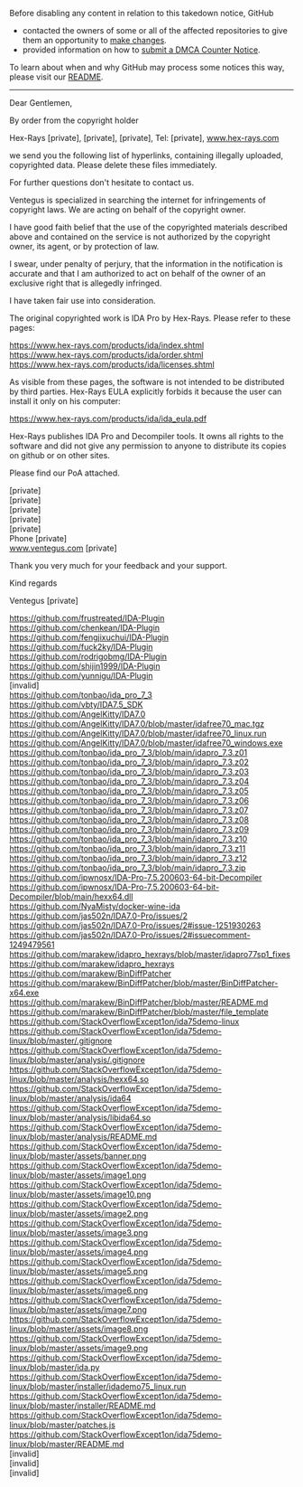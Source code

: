 Before disabling any content in relation to this takedown notice, GitHub
- contacted the owners of some or all of the affected repositories to give them an opportunity to [make changes](https://docs.github.com/en/github/site-policy/dmca-takedown-policy#a-how-does-this-actually-work).
- provided information on how to [submit a DMCA Counter Notice](https://docs.github.com/en/articles/guide-to-submitting-a-dmca-counter-notice).

To learn about when and why GitHub may process some notices this way, please visit our [README](https://github.com/github/dmca/blob/master/README.md#anatomy-of-a-takedown-notice).

---

Dear Gentlemen,

By order from the copyright holder

Hex-Rays [private], [private], [private], Tel: [private], www.hex-rays.com

we send you the following list of hyperlinks, containing illegally uploaded, copyrighted data. Please delete these files immediately.

For further questions don't hesitate to contact us.

Ventegus is specialized in searching the internet for infringements of copyright laws. We are acting on behalf of the copyright owner.

I have good faith belief that the use of the copyrighted materials described above and contained on the service is not authorized by the copyright owner, its agent, or by protection of law.

I swear, under penalty of perjury, that the information in the notification is accurate and that I am authorized to act on behalf of the owner of an exclusive right that is allegedly infringed.

I have taken fair use into consideration.
 
The original copyrighted work is IDA Pro by Hex-Rays. Please refer to these pages:

https://www.hex-rays.com/products/ida/index.shtml  
https://www.hex-rays.com/products/ida/order.shtml  
https://www.hex-rays.com/products/ida/licenses.shtml  

As visible from these pages, the software is not intended to be distributed by third parties. Hex-Rays EULA explicitly forbids it because the user can install it only on his computer:

https://www.hex-rays.com/products/ida/ida_eula.pdf

Hex-Rays publishes IDA Pro and Decompiler tools. It owns all rights to the software and did not give any permission to anyone to distribute its copies on github or on other sites.


Please find our PoA attached.


[private]  
[private]  
[private]  
[private]  
[private]  
Phone [private]  
www.ventegus.com
[private]  

Thank you very much for your feedback and your support.


Kind regards

Ventegus [private]


https://github.com/frustreated/IDA-Plugin  
https://github.com/chenkean/IDA-Plugin  
https://github.com/fengjixuchui/IDA-Plugin  
https://github.com/fuck2ky/IDA-Plugin  
https://github.com/rodrigobmg/IDA-Plugin  
https://github.com/shijin1999/IDA-Plugin  
https://github.com/yunnigu/IDA-Plugin  
[invalid]  
https://github.com/tonbao/ida_pro_7_3  
https://github.com/vbty/IDA7.5_SDK  
https://github.com/AngelKitty/IDA7.0  
https://github.com/AngelKitty/IDA7.0/blob/master/idafree70_mac.tgz  
https://github.com/AngelKitty/IDA7.0/blob/master/idafree70_linux.run  
https://github.com/AngelKitty/IDA7.0/blob/master/idafree70_windows.exe  
https://github.com/tonbao/ida_pro_7_3/blob/main/idapro_7.3.z01  
https://github.com/tonbao/ida_pro_7_3/blob/main/idapro_7.3.z02  
https://github.com/tonbao/ida_pro_7_3/blob/main/idapro_7.3.z03  
https://github.com/tonbao/ida_pro_7_3/blob/main/idapro_7.3.z04  
https://github.com/tonbao/ida_pro_7_3/blob/main/idapro_7.3.z05  
https://github.com/tonbao/ida_pro_7_3/blob/main/idapro_7.3.z06  
https://github.com/tonbao/ida_pro_7_3/blob/main/idapro_7.3.z07  
https://github.com/tonbao/ida_pro_7_3/blob/main/idapro_7.3.z08  
https://github.com/tonbao/ida_pro_7_3/blob/main/idapro_7.3.z09  
https://github.com/tonbao/ida_pro_7_3/blob/main/idapro_7.3.z10  
https://github.com/tonbao/ida_pro_7_3/blob/main/idapro_7.3.z11  
https://github.com/tonbao/ida_pro_7_3/blob/main/idapro_7.3.z12  
https://github.com/tonbao/ida_pro_7_3/blob/main/idapro_7.3.zip  
https://github.com/ipwnosx/IDA-Pro-7.5.200603-64-bit-Decompiler  
https://github.com/ipwnosx/IDA-Pro-7.5.200603-64-bit-Decompiler/blob/main/hexx64.dll  
https://github.com/NyaMisty/docker-wine-ida  
https://github.com/jas502n/IDA7.0-Pro/issues/2  
https://github.com/jas502n/IDA7.0-Pro/issues/2#issue-1251930263  
https://github.com/jas502n/IDA7.0-Pro/issues/2#issuecomment-1249479561  
https://github.com/marakew/idapro_hexrays/blob/master/idapro77sp1_fixes  
https://github.com/marakew/idapro_hexrays  
https://github.com/marakew/BinDiffPatcher  
https://github.com/marakew/BinDiffPatcher/blob/master/BinDiffPatcher-x64.exe  
https://github.com/marakew/BinDiffPatcher/blob/master/README.md  
https://github.com/marakew/BinDiffPatcher/blob/master/file_template  
https://github.com/StackOverflowExcept1on/ida75demo-linux  
https://github.com/StackOverflowExcept1on/ida75demo-linux/blob/master/.gitignore  
https://github.com/StackOverflowExcept1on/ida75demo-linux/blob/master/analysis/.gitignore  
https://github.com/StackOverflowExcept1on/ida75demo-linux/blob/master/analysis/hexx64.so  
https://github.com/StackOverflowExcept1on/ida75demo-linux/blob/master/analysis/ida64  
https://github.com/StackOverflowExcept1on/ida75demo-linux/blob/master/analysis/libida64.so  
https://github.com/StackOverflowExcept1on/ida75demo-linux/blob/master/analysis/README.md  
https://github.com/StackOverflowExcept1on/ida75demo-linux/blob/master/assets/banner.png  
https://github.com/StackOverflowExcept1on/ida75demo-linux/blob/master/assets/image1.png  
https://github.com/StackOverflowExcept1on/ida75demo-linux/blob/master/assets/image10.png  
https://github.com/StackOverflowExcept1on/ida75demo-linux/blob/master/assets/image2.png  
https://github.com/StackOverflowExcept1on/ida75demo-linux/blob/master/assets/image3.png  
https://github.com/StackOverflowExcept1on/ida75demo-linux/blob/master/assets/image4.png  
https://github.com/StackOverflowExcept1on/ida75demo-linux/blob/master/assets/image5.png  
https://github.com/StackOverflowExcept1on/ida75demo-linux/blob/master/assets/image6.png  
https://github.com/StackOverflowExcept1on/ida75demo-linux/blob/master/assets/image7.png  
https://github.com/StackOverflowExcept1on/ida75demo-linux/blob/master/assets/image8.png  
https://github.com/StackOverflowExcept1on/ida75demo-linux/blob/master/assets/image9.png  
https://github.com/StackOverflowExcept1on/ida75demo-linux/blob/master/ida.py  
https://github.com/StackOverflowExcept1on/ida75demo-linux/blob/master/installer/idademo75_linux.run  
https://github.com/StackOverflowExcept1on/ida75demo-linux/blob/master/installer/README.md  
https://github.com/StackOverflowExcept1on/ida75demo-linux/blob/master/patches.js  
https://github.com/StackOverflowExcept1on/ida75demo-linux/blob/master/README.md  
[invalid]  
[invalid]  
[invalid]
